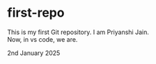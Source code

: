 # first-repo
This is my first Git repository.
I am Priyanshi Jain.<br>
Now, in vs code, we are.

2nd January 2025